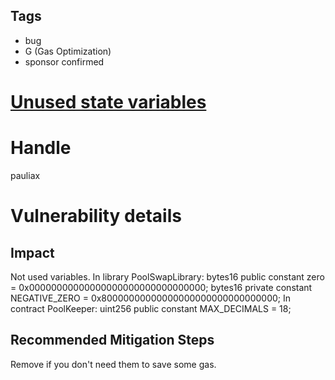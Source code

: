 ## Tags

- bug
- G (Gas Optimization)
- sponsor confirmed

# [Unused state variables](https://github.com/code-423n4/2021-10-tracer-findings/issues/31) 

# Handle

pauliax


# Vulnerability details

## Impact
Not used variables. 
In library PoolSwapLibrary:
  bytes16 public constant zero = 0x00000000000000000000000000000000;
  bytes16 private constant NEGATIVE_ZERO = 0x80000000000000000000000000000000;
In contract PoolKeeper:
  uint256 public constant MAX_DECIMALS = 18;

## Recommended Mitigation Steps
Remove if you don't need them to save some gas.

